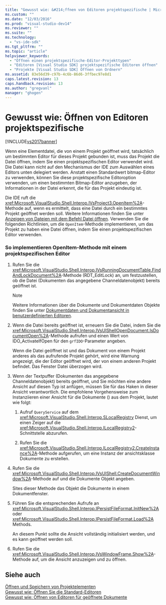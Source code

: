 ```yaml
---
title: "Gewusst wie: &#214;ffnen von Editoren projektspezifische | Microsoft Docs"
ms.custom: ""
ms.date: "12/03/2016"
ms.prod: "visual-studio-dev14"
ms.reviewer: ""
ms.suite: ""
ms.technology: 
  - "vs-ide-sdk"
ms.tgt_pltfrm: ""
ms.topic: "article"
helpviewer_keywords: 
  - "Öffnen einen projektspezifische-Editor-Projekttypen"
  - "Editoren [Visual Studio SDK] projektspezifische Editoren öffnen"
  - "Projekte [Visual Studio SDK] Öffnen von Ordnern"
ms.assetid: 83e56d39-c97b-4c6b-86d6-3ffbec97e8d1
caps.latest.revision: 13
caps.handback.revision: 13
ms.author: "gregvanl"
manager: "ghogen"
---
```

# Gewusst wie: &#214;ffnen von Editoren projektspezifische
[!INCLUDE[vs2017banner](../code-quality/includes/vs2017banner.md)]

Wenn eine Elementdatei, die von einem Projekt geöffnet wird, tatsächlich um bestimmten Editor für dieses Projekt gebunden ist, muss das Projekt die Datei öffnen, indem Sie einen projektspezifischen Editor verwendet wird.  Die Datei kann nicht auf den Mechanismus der IDE zum Auswählen eines Editors unten delegiert werden.  Anstatt einen Standardwert bitmap\-Editor zu verwenden, können Sie diese projektspezifische Editoroption verwenden, um einen bestimmten Bitmap\-Editor anzugeben, der Informationen in der Datei erkennt, die für das Projekt eindeutig ist.  
  
 Die IDE ruft die <xref:Microsoft.VisualStudio.Shell.Interop.IVsProject3.OpenItem%2A>\-Methode auf, wenn es ermittelt, dass eine Datei durch ein bestimmtes Projekt geöffnet werden soll.  Weitere Informationen finden Sie unter [Anzeigen von Dateien mit dem Befehl Datei öffnen](../extensibility/internals/displaying-files-by-using-the-open-file-command.md).  Verwenden Sie die folgenden Richtlinien, um die `OpenItem`\-Methode implementieren, um das Projekt zu haben eine Datei öffnen, indem Sie einen projektspezifischen Editor verwenden.  
  
### So implementieren OpenItem\-Methode mit einem projektspezifischen Editor  
  
1.  Rufen Sie die <xref:Microsoft.VisualStudio.Shell.Interop.IVsRunningDocumentTable.FindAndLockDocument%2A>\-Methode \(RDT\_EditLock\) an, um festzustellen, ob die Datei \(Dokumenten das angegebene Channeldatenobjekt\) bereits geöffnet ist.  
  
    > [!NOTE]
    >  Weitere Informationen über die Dokumente und Dokumentdaten Objekte finden Sie unter [Dokumentdaten und Dokumentansicht in benutzerdefinierten Editoren](../extensibility/document-data-and-document-view-in-custom-editors.md).  
  
2.  Wenn die Datei bereits geöffnet ist, erneuern Sie die Datei, indem Sie die <xref:Microsoft.VisualStudio.Shell.Interop.IVsUIShellOpenDocument.IsDocumentOpen%2A>\-Methode aufrufen und einen Wert von IDO\_ActivateIfOpen für den `grfIDO`\-Parameter angeben.  
  
     Wenn die Datei geöffnet ist und das Dokument von einem Projekt anderes als das aufrufende Projekt gehört, wird eine Warnung angezeigt, die der Editor geöffnet wird, der von einem anderen Projekt befindet.  Das Fenster Datei überzogen wird.  
  
3.  Wenn der Textpuffer \(Dokumenten das angegebene Channeldatenobjekt\) bereits geöffnet, und Sie möchten eine andere Ansicht auf diesen Typ ist anfügen, müssen Sie für das Haken in dieser Ansicht verantwortlich.  Die empfohlene Vorgehensweise zum Instanziieren einer Ansicht für die Dokumente \(\) aus dem Projekt, lautet wie folgt:  
  
    1.  Aufruf `QueryService` auf dem <xref:Microsoft.VisualStudio.Shell.Interop.SLocalRegistry> Dienst, um einen Zeiger auf die <xref:Microsoft.VisualStudio.Shell.Interop.ILocalRegistry2>\-Schnittstelle abzurufen.  
  
    2.  Rufen Sie die <xref:Microsoft.VisualStudio.Shell.Interop.ILocalRegistry2.CreateInstance%2A>\-Methode aufgerufen, um eine Instanz der ansichtsklasse Dokumente zu erstellen.  
  
4.  Rufen Sie die <xref:Microsoft.VisualStudio.Shell.Interop.IVsUIShell.CreateDocumentWindow%2A>\-Methode auf und die Dokumente Objekt angeben.  
  
     Sites dieser Methode das Objekt die Dokumente in einem Dokumentfenster.  
  
5.  Führen Sie die entsprechenden Aufrufe an <xref:Microsoft.VisualStudio.Shell.Interop.IPersistFileFormat.InitNew%2A> oder <xref:Microsoft.VisualStudio.Shell.Interop.IPersistFileFormat.Load%2A> Methods.  
  
     An diesem Punkt sollte die Ansicht vollständig initialisiert werden, und es kann geöffnet werden soll.  
  
6.  Rufen Sie die <xref:Microsoft.VisualStudio.Shell.Interop.IVsWindowFrame.Show%2A>\-Methode auf, um die Ansicht anzuzeigen und zu öffnen.  
  
## Siehe auch  
 [Öffnen und Speichern von Projektelementen](../extensibility/internals/opening-and-saving-project-items.md)   
 [Gewusst wie: Öffnen Sie die Standard\-Editoren](../extensibility/how-to-open-standard-editors.md)   
 [Gewusst wie: Öffnen von Editoren für geöffnete Dokumente](../extensibility/how-to-open-editors-for-open-documents.md)